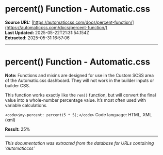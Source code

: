 # percent() Function - Automatic.css

**Source URL:** [https://automaticcss.com/docs/percent-function/](https://automaticcss.com/docs/percent-function/)  
**Last Updated:** 2025-05-22T21:31:54.154Z  
**Extracted:** 2025-05-31 16:57:06

---

# percent() Function - Automatic.css

**Note:** Functions and mixins are designed for use in the Custom SCSS area of the Automatic.css dashboard. They will not work in the builder inputs or builder CSS.

This function works exactly like the `rem()` function, but will convert the final value into a whole-number percentage value. It’s most often used with variable calculations.

`<code>$my-percent: percent(5 * 5);</code>`
Code language: HTML, XML (xml)

**Result:** 25%

---

*This documentation was extracted from the database for URLs containing 'automaticcss'*
